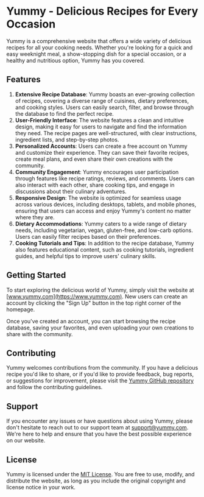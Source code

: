 # Yummy - Delicious Recipes for Every Occasion

Yummy is a comprehensive website that offers a wide variety of delicious recipes for all your cooking needs. Whether you're looking for a quick and easy weeknight meal, a show-stopping dish for a special occasion, or a healthy and nutritious option, Yummy has you covered.

## Features

1. **Extensive Recipe Database**: Yummy boasts an ever-growing collection of recipes, covering a diverse range of cuisines, dietary preferences, and cooking styles. Users can easily search, filter, and browse through the database to find the perfect recipe.
2. **User-Friendly Interface**: The website features a clean and intuitive design, making it easy for users to navigate and find the information they need. The recipe pages are well-structured, with clear instructions, ingredient lists, and step-by-step photos.
3. **Personalized Accounts**: Users can create a free account on Yummy and customize their experience. They can save their favorite recipes, create meal plans, and even share their own creations with the community.
4. **Community Engagement**: Yummy encourages user participation through features like recipe ratings, reviews, and comments. Users can also interact with each other, share cooking tips, and engage in discussions about their culinary adventures.
5. **Responsive Design**: The website is optimized for seamless usage across various devices, including desktops, tablets, and mobile phones, ensuring that users can access and enjoy Yummy's content no matter where they are.
6. **Dietary Accommodations**: Yummy caters to a wide range of dietary needs, including vegetarian, vegan, gluten-free, and low-carb options. Users can easily filter recipes based on their preferences.
7. **Cooking Tutorials and Tips**: In addition to the recipe database, Yummy also features educational content, such as cooking tutorials, ingredient guides, and helpful tips to improve users' culinary skills.

## Getting Started

To start exploring the delicious world of Yummy, simply visit the website at [www.yummy.com](https://www.yummy.com). New users can create an account by clicking the "Sign Up" button in the top right corner of the homepage.

Once you've created an account, you can start browsing the recipe database, saving your favorites, and even uploading your own creations to share with the community.

## Contributing

Yummy welcomes contributions from the community. If you have a delicious recipe you'd like to share, or if you'd like to provide feedback, bug reports, or suggestions for improvement, please visit the [Yummy GitHub repository](https://github.com/yummy-website/yummy) and follow the contributing guidelines.

## Support

If you encounter any issues or have questions about using Yummy, please don't hesitate to reach out to our support team at [support@yummy.com](mailto:support@yummy.com). We're here to help and ensure that you have the best possible experience on our website.

## License

Yummy is licensed under the [MIT License](LICENSE). You are free to use, modify, and distribute the website, as long as you include the original copyright and license notice in your work.
